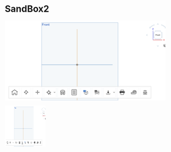 # SandBox2

![The Box](images/TheBox.jpg)   

<img src="images/TheBox.jpg" alt="The Box" width="128" height="128">
